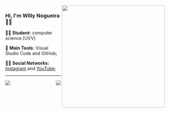 <img src = "https://i.pinimg.com/564x/48/49/4c/48494cb951db61768d26307983da2171.jpg" width = "325px" align = "right">

###  Hi, I'm Willy Nogueira 👩‍💻



:man_student: **Student:** computer science [UVV]

:school_satchel: **Main Tools:** Visual Studio Code and GitHub;

:raising_hand_man: **Social Networks:** [Instagram](https://www.instagram.com/willynogueira38/) and [YouTube](https://www.youtube.com/channel/UCMe1_OZ3gSIPA9qHLDRiW0Q);



---

<a href="https://github.com/willynogueira/willynogueira">
  <img align = "left" src = "https://github-readme-stats.vercel.app/api/top-langs/?username=willynogueira" />
</a>

<a href="https://github.com/willynogueira/willynogueira">
  <img align = "right" src = "https://github-readme-stats.vercel.app/api?username=willynogueira&show_icons=true" />
</a>


